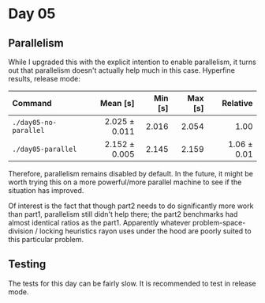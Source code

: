 # Day 05

## Parallelism

While I upgraded this with the explicit intention to enable parallelism, it turns out that
parallelism doesn't actually help much in this case. Hyperfine results, release mode:

| Command | Mean [s] | Min [s] | Max [s] | Relative |
|:---|---:|---:|---:|---:|
| `./day05-no-parallel` | 2.025 ± 0.011 | 2.016 | 2.054 | 1.00 |
| `./day05-parallel` | 2.152 ± 0.005 | 2.145 | 2.159 | 1.06 ± 0.01 |

Therefore, parallelism remains disabled by default. In the future, it might be worth trying this
on a more powerful/more parallel machine to see if the situation has improved.

Of interest is the fact that though part2 needs to do significantly more work than part1, parallelism
still didn't help there; the part2 benchmarks had almost identical ratios as the part1. Apparently
whatever problem-space-division / locking heuristics rayon uses under the hood are poorly suited to
this particular problem.

## Testing

The tests for this day can be fairly slow. It is recommended to test in release mode.
